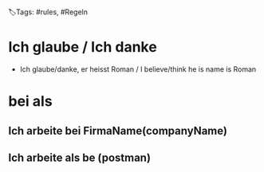 🏷️Tags: #rules, #Regeln

# Ich glaube / Ich danke

- Ich glaube/danke, er heisst Roman / I believe/think he is name is Roman

# bei als

## Ich arbeite bei FirmaName(companyName)

## Ich arbeite als be (postman)